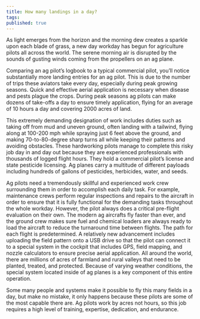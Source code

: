 ```yaml
---
title: How many landings in a day?
tags:
published: true
---
```


As light emerges from the horizon and the morning dew creates a sparkle upon each blade of grass, a new day workday has begun for agriculture pilots all across the world. The serene morning air is disrupted by the sounds of gusting winds coming from the propellers on an ag plane.

Comparing an ag pilot’s logbook to a typical commercial pilot, you’ll notice substantially more landing entries for an ag pilot. This is due to the number of trips these aviators take every day, especially during peak growing seasons. Quick and effective aerial application is necessary when disease and pests plague the crops. During peak seasons ag pilots can make dozens of take-offs a day to ensure timely application, flying for an average of 10 hours a day and covering 2000 acres of land.

This extremely demanding designation of work includes duties such as taking off from mud and uneven ground, often landing with a tailwind, flying along at 100-200 mph while spraying just 6 feet above the ground, and making 70-to-80-degree sharp turns all while keeping their patterns and avoiding obstacles. These hardworking pilots manage to complete this risky job day in and day out because they are experienced professionals with thousands of logged flight hours. They hold a commercial pilot’s license and state pesticide licensing. Ag planes carry a multitude of different payloads including hundreds of gallons of pesticides, herbicides, water, and seeds.

Ag pilots need a tremendously skillful and experienced work crew surrounding them in order to accomplish each daily task. For example, maintenance crews perform regular inspections and repairs to the aircraft in order to ensure that it is fully functional for the demanding tasks throughout the whole workday. However, the pilot always does a critical pre-flight evaluation on their own. The modern ag aircrafts fly faster than ever, and the ground crew makes sure fuel and chemical loaders are always ready to load the aircraft to reduce the turnaround time between flights.
The path for each flight is predetermined. A relatively new advancement includes uploading the field pattern onto a USB drive so that the pilot can connect it to a special system in the cockpit that includes GPS, field mapping, and nozzle calculators to ensure precise aerial application. All around the world, there are millions of acres of farmland and rural valleys that need to be planted, treated, and protected. Because of varying weather conditions, the special system located inside of ag planes is a key component of this entire operation.

Some many people and systems make it possible to fly this many fields in a day, but make no mistake, it only happens because these pilots are some of the most capable there are. Ag pilots work by acres not hours, so this job requires a high level of training, expertise, dedication, and endurance.
